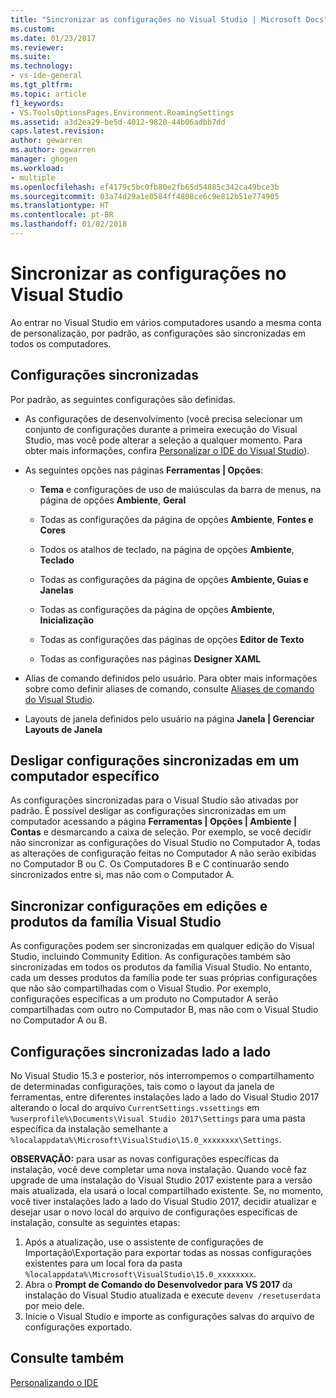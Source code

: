 ```yaml
---
title: "Sincronizar as configurações no Visual Studio | Microsoft Docs"
ms.custom: 
ms.date: 01/23/2017
ms.reviewer: 
ms.suite: 
ms.technology:
- vs-ide-general
ms.tgt_pltfrm: 
ms.topic: article
f1_keywords:
- VS.ToolsOptionsPages.Environment.RoamingSettings
ms.assetid: a3d2ea29-be5d-4012-9820-44b06adbb7dd
caps.latest.revision: 
author: gewarren
ms.author: gewarren
manager: ghogen
ms.workload:
- multiple
ms.openlocfilehash: ef4179c5bc0fb80e2fb65d54885c342ca49bce3b
ms.sourcegitcommit: 03a74d29a1e0584ff4808ce6c9e812b51e774905
ms.translationtype: HT
ms.contentlocale: pt-BR
ms.lasthandoff: 01/02/2018
---
```

# <a name="synchronize-your-settings-in-visual-studio"></a>Sincronizar as configurações no Visual Studio

Ao entrar no Visual Studio em vários computadores usando a mesma conta de personalização, por padrão, as configurações são sincronizadas em todos os computadores.

## <a name="synchronized-settings"></a>Configurações sincronizadas

Por padrão, as seguintes configurações são definidas.

- As configurações de desenvolvimento (você precisa selecionar um conjunto de configurações durante a primeira execução do Visual Studio, mas você pode alterar a seleção a qualquer momento. Para obter mais informações, confira [Personalizar o IDE do Visual Studio](../ide/personalizing-the-visual-studio-ide.md)).

- As seguintes opções nas páginas **Ferramentas &#124; Opções**:

    - **Tema** e configurações de uso de maiúsculas da barra de menus, na página de opções **Ambiente**, **Geral**

    - Todas as configurações da página de opções **Ambiente**, **Fontes e Cores**

    - Todos os atalhos de teclado, na página de opções **Ambiente**, **Teclado**

    - Todas as configurações da página de opções **Ambiente, Guias e Janelas**

    - Todas as configurações da página de opções **Ambiente**, **Inicialização**

    - Todas as configurações das páginas de opções **Editor de Texto**

    - Todas as configurações nas páginas **Designer XAML**

- Alias de comando definidos pelo usuário. Para obter mais informações sobre como definir aliases de comando, consulte [Aliases de comando do Visual Studio](../ide/reference/visual-studio-command-aliases.md).

- Layouts de janela definidos pelo usuário na página **Janela &#124; Gerenciar Layouts de Janela**

## <a name="turn-off-synchronized-settings-on-a-particular-computer"></a>Desligar configurações sincronizadas em um computador específico

As configurações sincronizadas para o Visual Studio são ativadas por padrão. É possível desligar as configurações sincronizadas em um computador acessando a página **Ferramentas &#124; Opções &#124; Ambiente &#124; Contas** e desmarcando a caixa de seleção.  Por exemplo, se você decidir não sincronizar as configurações do Visual Studio no Computador A, todas as alterações de configuração feitas no Computador A não serão exibidas no Computador B ou C. Os Computadores B e C continuarão sendo sincronizados entre si, mas não com o Computador A.

## <a name="synchronize-settings-across-visual-studio-family-products-and-editions"></a>Sincronizar configurações em edições e produtos da família Visual Studio

As configurações podem ser sincronizadas em qualquer edição do Visual Studio, incluindo Community Edition. As configurações também são sincronizadas em todos os produtos da família Visual Studio. No entanto, cada um desses produtos da família pode ter suas próprias configurações que não são compartilhadas com o Visual Studio. Por exemplo, configurações específicas a um produto no Computador A serão compartilhadas com outro no Computador B, mas não com o Visual Studio no Computador A ou B.

## <a name="side-by-side-synchronized-settings"></a>Configurações sincronizadas lado a lado

No Visual Studio 15.3 e posterior, nós interrompemos o compartilhamento de determinadas configurações, tais como o layout da janela de ferramentas, entre diferentes instalações lado a lado do Visual Studio 2017 alterando o local do arquivo `CurrentSettings.vssettings` em `%userprofile%\Documents\Visual Studio 2017\Settings` para uma pasta específica da instalação semelhante a `%localappdata%\Microsoft\VisualStudio\15.0_xxxxxxxx\Settings`.

**OBSERVAÇÃO:** para usar as novas configurações específicas da instalação, você deve completar uma nova instalação. Quando você faz upgrade de uma instalação do Visual Studio 2017 existente para a versão mais atualizada, ela usará o local compartilhado existente. Se, no momento, você tiver instalações lado a lado do Visual Studio 2017, decidir atualizar e desejar usar o novo local do arquivo de configurações específicas de instalação, consulte as seguintes etapas:

1. Após a atualização, use o assistente de configurações de Importação\Exportação para exportar todas as nossas configurações existentes para um local fora da pasta `%localappdata%\Microsoft\VisualStudio\15.0_xxxxxxxx`.
2. Abra o **Prompt de Comando do Desenvolvedor para VS 2017** da instalação do Visual Studio atualizada e execute `devenv /resetuserdata` por meio dele.
3. Inicie o Visual Studio e importe as configurações salvas do arquivo de configurações exportado.

## <a name="see-also"></a>Consulte também

[Personalizando o IDE](../ide/personalizing-the-visual-studio-ide.md)
